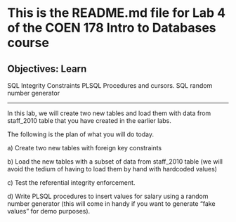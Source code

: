 # This is the README.md file for Lab 4 of the COEN 178 Intro to Databases course

## Objectives: Learn
SQL Integrity Constraints
PLSQL Procedures and cursors.
SQL random number generator

------------------------------------------------------------------------------------------------
In this lab, we will create two new tables and load them with data from staff_2010 table that you have created in the earlier labs. 	

The following is the plan of what you will do today.

a) Create two new tables with foreign key constraints

b) Load the new tables with a subset of data from staff_2010 table (we will avoid the tedium of having to load them by hand with hardcoded values)

c) Test the referential integrity enforcement.

d) Write PLSQL procedures to insert values for salary using a random number generator (this will come in handy if you want to generate “fake values” for demo purposes).
